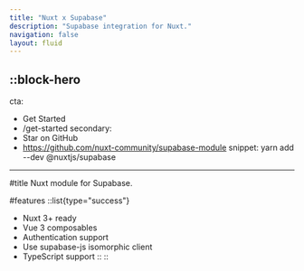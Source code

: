 ```yaml
---
title: "Nuxt x Supabase"
description: "Supabase integration for Nuxt."
navigation: false
layout: fluid
---
```


::block-hero
---
cta:
  - Get Started
  - /get-started
secondary:
  - Star on GitHub
  - https://github.com/nuxt-community/supabase-module
snippet: yarn add --dev @nuxtjs/supabase
---

#title
Nuxt module for Supabase.

#features
::list{type="success"}
- Nuxt 3+ ready
- Vue 3 composables
- Authentication support
- Use supabase-js isomorphic client
- TypeScript support
::
::

